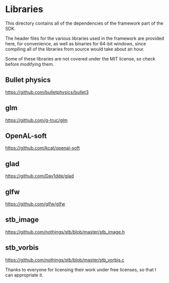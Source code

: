 # Libraries

This directory contains all of the dependencies of the framework part of the SDK.

The header files for the various libraries used in the framework are provided here, for convenience, as well as binaries for 64-bit windows, since compiling all of the libraries from source would take about an hour.

Some of these libraries are not covered under the MIT license, so check before modifying them.

## Bullet physics
<https://github.com/bulletphysics/bullet3>

## glm
<https://github.com/g-truc/glm>

## OpenAL-soft
<https://github.com/kcat/openal-soft>

## glad
<https://github.com/Dav1dde/glad>

## glfw
<https://github.com/glfw/glfw>

## stb_image
<https://github.com/nothings/stb/blob/master/stb_image.h>

## stb_vorbis
<https://github.com/nothings/stb/blob/master/stb_vorbis.c>

Thanks to everyone for licensing their work under free licenses, so that I can appropriate it.